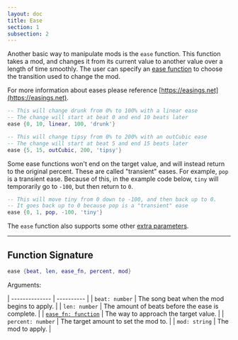 ```yaml
---
layout: doc
title: Ease
section: 1
subsection: 2
---
```


Another basic way to manipulate mods is the `ease` function.
This function takes a mod, and changes it from its current value to another value over a length of time smoothly.
The user can specify an [ease function](eases) to choose the transition used to change the mod.

For more information about eases please reference [https://easings.net](https://easings.net).

```lua
-- This will change drunk from 0% to 100% with a linear ease
-- The change will start at beat 0 and end 10 beats later
ease {0, 10, linear, 100, 'drunk'}

-- This will change tipsy from 0% to 200% with an outCubic ease
-- The change will start at beat 5 and end 15 beats later
ease {5, 15, outCubic, 200, 'tipsy'}
```

Some ease functions won't end on the target value, and will instead return to the original percent.
These are called "transient" eases.
For example, `pop` is a transient ease. Because of this, in the example code below, `tiny` will temporarily go to `-100`, but then return to `0`.

```lua
-- This will move tiny from 0 down to -100, and then back up to 0.
-- It goes back up to 0 because pop is a "transient" ease
ease {0, 1, pop, -100, 'tiny'}
```

The `ease` function also supports some other [extra parameters](players).

---
## Function Signature

```lua
ease {beat, len, ease_fn, percent, mod}
```

Arguments:

| -------------- | ---------- |
| `beat: number` | The song beat when the mod begins to apply. |
| `len: number` | The amount of beats before the ease is complete. |
| [`ease_fn: function`](eases) | The way to approach the target value. |
| `percent: number` | The target amount to set the mod to. |
| `mod: string` | The mod to apply. |
